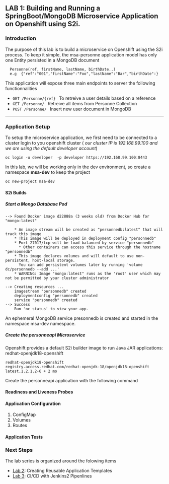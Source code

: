 ## LAB 1:  Building and Running a SpringBoot/MongoDB Microservice Application on Openshift using S2i. 


### Introduction
The purpose of this lab is to build a microservice on Openshift using the S2i process.
To keep it simple, the  msa-personne application model has only one Entity persisted in a MongoDB document 

``` 
  Personne(ref, firstName, lastName, birthDate..)
  e.g  {"ref":"001","firstName":"Foo","lastName":"Bar","birthDate":} 
```

This application will expose three main endpoints to server the following functionnalities
*  ```GET /Personne/{ref} ```   To retreive a user details based on a reference
*  ```GET /Personne/ ```        Retreive all items from Personne Collection
*  ```POST /Personne/ ```       Insert new user document in MongoDB 

---
### Application Setup
To setup the microservice application, we first need to be connected to a cluster 
login to you openshift cluster ( *our cluster IP is 192.168.99.100 and we are using the default developer account*)
```
oc login -u developer  -p developer https://192.168.99.100:8443
```

In this lab, we will be working only in the dev environment, so create a namespace **msa-dev** to keep the project

```
oc new-project msa-dev
```

#### S2i Builds

##### Start a Mongo Database Pod

```oc new-app --docker-image=mongo:latest --name=personnedb
--> Found Docker image d22888a (3 weeks old) from Docker Hub for "mongo:latest"

    * An image stream will be created as "personnedb:latest" that will track this image
    * This image will be deployed in deployment config "personnedb"
    * Port 27017/tcp will be load balanced by service "personnedb"
      * Other containers can access this service through the hostname "personnedb"
    * This image declares volumes and will default to use non-persistent, host-local storage.
      You can add persistent volumes later by running 'volume dc/personnedb --add ...'
    * WARNING: Image "mongo:latest" runs as the 'root' user which may not be permitted by your cluster administrator

--> Creating resources ...
    imagestream "personnedb" created
    deploymentconfig "personnedb" created
    service "personnedb" created
--> Success
    Run 'oc status' to view your app.
```
An ephemeral MongoDB service presonnedb is created and started  in the namespace msa-dev namespace.



##### Create the personneapi Microservice
Openshift provides a default S2i builder image to run Java JAR  applications: redhat-openjdk18-openshift
```oc get is -n openshift | grep jdk
redhat-openjdk18-openshift            registry.access.redhat.com/redhat-openjdk-18/openjdk18-openshift               latest,1.2,1.2-6 + 2 mo
```

Create the personneapi application with the following command



#### Readiness and Liveness Probes


#### Application Configuration

1. ConfigMap
2. Volumes
3. Routes


#### Application Tests



### Next Steps

The lab series is organized around the folowing items

* [Lab 2](../lab2/): Creating Reusable Application Templates
* [Lab 3](../lab3/): CI/CD with Jenkins2  Pipenlines

